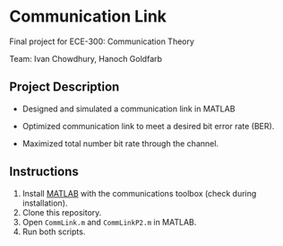 # Communication Link

Final project for ECE-300: Communication Theory

Team: Ivan Chowdhury, Hanoch Goldfarb

## Project Description
- Designed and simulated a communication link in MATLAB

- Optimized communication link to meet a desired bit error rate (BER).

- Maximized total number bit rate through the channel.

## Instructions

1. Install [MATLAB](https://www.mathworks.com/downloads/) with the communications toolbox (check during installation).
2. Clone this repository.
3. Open `CommLink.m` and `CommLinkP2.m` in MATLAB.
4. Run both scripts.
